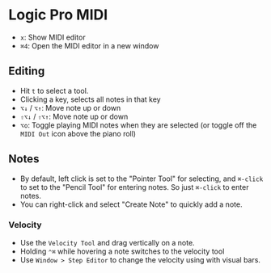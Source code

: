 # Logic Pro MIDI

- `x`: Show MIDI editor
- `⌘4`: Open the MIDI editor in a new window

## Editing

- Hit `t` to select a tool.
- Clicking a key, selects all notes in that key
- `⌥↓` / `⌥↑`: Move note up or down
- `⇧⌥↓` / `⇧⌥↑`: Move note up or down
- `⌥o`: Toggle playing MIDI notes when they are selected (or toggle off the `MIDI Out` icon above the piano roll)

## Notes

- By default, left click is set to the "Pointer Tool" for selecting, and `⌘-click` to set to the "Pencil Tool" for entering notes. So just `⌘-click` to enter notes.
- You can right-click and select "Create Note" to quickly add a note.

### Velocity

- Use the `Velocity Tool` and drag vertically on a note.
- Holding `⌃⌘` while hovering a note switches to the velocity tool
- Use `Window > Step Editor` to change the velocity using with visual bars.
